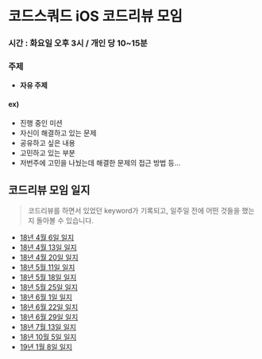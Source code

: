 # 코드스쿼드 iOS 코드리뷰 모임

### 시간 : 화요일 오후 3시 / 개인 당 10~15분
### 주제
- __자유 주제__

#### ex)
- 진행 중인 미션
- 자신이 해결하고 있는 문제 
- 공유하고 싶은 내용
- 고민하고 있는 부분 
- 저번주에 고민을 나눴는데 해결한 문제의 접근 방법 등...



## 코드리뷰 모임 일지

> 코드리뷰를 하면서 있었던 keyword가 기록되고, 일주일 전에 어떤 것들을 했는지 돌아볼 수 있습니다.

* [18년 4월 6일 일지](ReviewDiary/180406_diary.md)
* [18년 4월 13일 일지](ReviewDiary/180413_diary.md)
* [18년 4월 20일 일지](ReviewDiary/180420_diary.md)
* [18년 5월 11일 일지](ReviewDiary/180511_diary.md)
* [18년 5월 18일 일지](ReviewDiary/180518_diary.md)
* [18년 5월 25일 일지](ReviewDiary/180528_diary.md)
* [18년 6월 1일 일지](ReviewDiary/180601_diary.md)
* [18년 6월 22일 일지](ReviewDiary/180622_diary.md)
* [18년 6월 29일 일지](ReviewDiary/180629_diary.md)
* [18년 7월 13일 일지](ReviewDiary/180713_diary.md)
* [18년 10월 5일 일지](ReviewDiary/181005_diary.md.md)
* [19년 1월 8일 일지](ReviewDiary/190108_diary.md)
